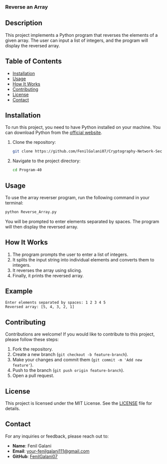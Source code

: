 ### Reverse an Array

## Description

This project implements a Python program that reverses the elements of a given array. The user can input a list of integers, and the program will display the reversed array.

## Table of Contents

- [Installation](#installation)
- [Usage](#usage)
- [How It Works](#how-it-works)
- [Contributing](#contributing)
- [License](#license)
- [Contact](#contact)

## Installation

To run this project, you need to have Python installed on your machine. You can download Python from the [official website](https://www.python.org/downloads/).

1. Clone the repository:

   ```bash
   git clone https://github.com/FenilGalani07/Cryptography-Network-Security.git
   ```

2. Navigate to the project directory:

   ```bash
   cd Program-40
   ```

## Usage

To use the array reverser program, run the following command in your terminal:

```bash
python Reverse_Array.py
```

You will be prompted to enter elements separated by spaces. The program will then display the reversed array.

## How It Works

1. The program prompts the user to enter a list of integers.
2. It splits the input string into individual elements and converts them to integers.
3. It reverses the array using slicing.
4. Finally, it prints the reversed array.

## Example

```
Enter elements separated by spaces: 1 2 3 4 5
Reversed array: [5, 4, 3, 2, 1]
```

## Contributing

Contributions are welcome! If you would like to contribute to this project, please follow these steps:

1. Fork the repository.
2. Create a new branch (`git checkout -b feature-branch`).
3. Make your changes and commit them (`git commit -m 'Add new feature'`).
4. Push to the branch (`git push origin feature-branch`).
5. Open a pull request.

## License

This project is licensed under the MIT License. See the [LICENSE](LICENSE) file for details.

## Contact

For any inquiries or feedback, please reach out to:

- **Name**: Fenil Galani
- **Email**: [your-fenilgalani111@gmail.com](mailto:your-fenilgalani111@gmail.com)
- **GitHub**: [FenilGalani07](https://github.com/FenilGalani07)


